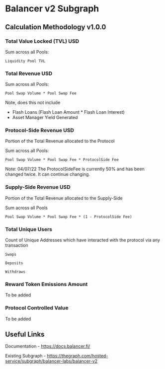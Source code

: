 # Balancer v2 Subgraph
## Calculation Methodology v1.0.0

### Total Value Locked (TVL) USD

Sum across all Pools: 

`Liquidity Pool TVL`

### Total Revenue USD

Sum across all Pools:

`Pool Swap Volume * Pool Swap Fee`

Note, does this not include

- Flash Loans (Flash Loan Amount * Flash Loan Interest)
- Asset Manager Yield Generated

### Protocol-Side Revenue USD
Portion of the Total Revenue allocated to the Protocol

Sum across all Pools:

`Pool Swap Volume * Pool Swap Fee * ProtocolSide Fee`

Note: 04/07/22 The ProtocolSideFee is currently 50% and has been changed twice. It can continue changing.

### Supply-Side Revenue USD
Portion of the Total Revenue allocated to the Supply-Side

Sum across all Pools

`Pool Swap Volume * Pool Swap Fee * (1 - ProtocolSide Fee)`

### Total Unique Users

Count of  Unique Addresses which have interacted with the protocol via any transaction

`Swaps`

`Deposits`

`Withdraws`

###  Reward Token Emissions Amount

To be added

###  Protocol Controlled Value

To be added

## Useful Links

Documentation - https://docs.balancer.fi/

Existing Subgraph - https://thegraph.com/hosted-service/subgraph/balancer-labs/balancer-v2

